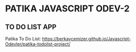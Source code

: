 # PATIKA JAVASCRIPT ODEV-2
## TO DO LIST APP

Patika To Do List: https://berkaycemizer.github.io/Javascript-Odevler/patika-todolist-project/
